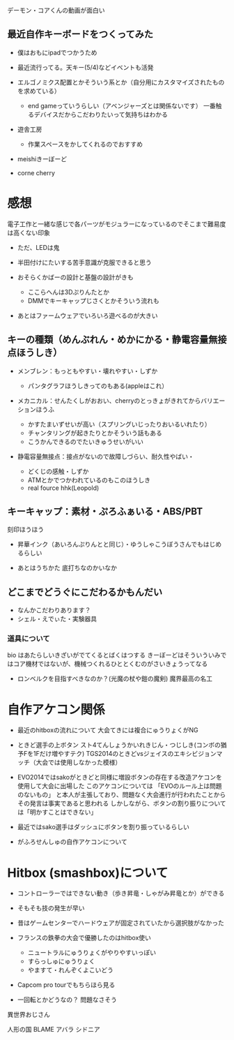 デーモン・コアくんの動画が面白い

## 最近自作キーボードをつくってみた

- 僕はおもにipadでつかうため
- 最近流行ってる。天キー(5/4)などイベントも活発
- エルゴノミクス配置とかそういう系とか（自分用にカスタマイズされたものを求めている）
  - end gameっていうらしい（アベンジャーズとは関係ないです）
一番触るデバイスだからこだわりたいって気持ちはわかる

- 遊舎工房
   - 作業スペースをかしてくれるのでおすすめ
- meishiきーぼーど
- corne cherry

# 感想
電子工作と一緒な感じで各パーツがモジュラーになっているのでそこまで難易度は高くない印象
- ただ、LEDは鬼
- 半田付けにたいする苦手意識が克服できると思う

- おそらくかばーの設計と基盤の設計がきも
   - ここらへんは3Dぷりんたとか
   - DMMでキーキャップじさくとかそういう流れも
- あとはファームウェアでいろいろ遊べるのが大きい

## キーの種類（めんぶれん・めかにかる・静電容量無接点ほうしき）

- メンブレン：もっともやすい・壊れやすい・しずか
  - パンタグラフほうしきってのもある(appleはこれ）

- メカニカル：せんたくしがおおい、cherryのとっきょがきれてからバリエーションほうふ
  - かすたまいずせいが高い（スプリングいじったりおいるいれたり）
  - チャンタリングが起きたりとかそういう話もある
  - こうかんできるのでたいきゅうせいがいい
- 静電容量無接点：接点がないので故障しづらい、耐久性やばい・
  - どくじの感触・しずか
  - ATMとかでつかわれているのもこのほうしき
  - real fource hhk(Leopold)

## キーキャップ：素材・ぷろふぁいる・ABS/PBT
刻印ほうほう

- 昇華インク（あいろんぷりんとと同じ）・ゆうしゃこうぼうさんでもはじめるらしい

- あとはうちかた
底打ちなのかいなか


## どこまでどうぐにこだわるかもんだい
- なんかこだわりあります？
- シェル・えでぃた・実験器具

### 道具について
bio はあたらしいきざいがでてくるとばくはつする
きーぼーどはそういういみではコア機材ではないが、機械つくれるひととくむのがさいきょうってなる

- ロンベルクを目指すべきなのか？(光魔の杖や鎧の魔剣)
魔界最高の名工

# 自作アケコン関係

- 最近のhitboxの流れについて
大会てきには複合にゅうりょくがNG

- ときど選手の上ボタン スト4てんしょうかいれきじん・つじしき(コンボの猶予Fを1Fだけ増やすテク)
TGS2014のときどvsジェイスのエキシビジョンマッチ（大会では使用しなかった模様）

- EVO2014ではsakoがときどと同様に増設ボタンの存在する改造アケコンを使用して大会に出場した
このアケコンについては
「EVOのルール上は問題のないもの」
と本人が主張しており、問題なく大会進行が行われたことからその発言は事実であると思われる
しかしながら、ボタンの割り振りについては「明かすことはできない」

- 最近ではsako選手はダッシュにボタンを割り振っているらしい

- がふろせんしゅの自作アケコンについて

# Hitbox (smashbox)について

- コントローラーではできない動き（歩き昇竜・しゃがみ昇竜とか）ができる
- そもそも技の発生が早い
- 昔はゲームセンターでハードウェアが固定されていたから選択肢がなかった

- フランスの鉄拳の大会で優勝したのはhitbox使い
  - ニュートラルにゅうりょくがやりやすいっぽい
  - すらっしゅにゅうりょく
  - やますて・れんぞくよこいどう

- Capcom pro tourでもちらほら見る

- 一回転とかどうなの？ 問題なさそう

異世界おじさん

人形の国
 BLAME
 アバラ
 シドニア
